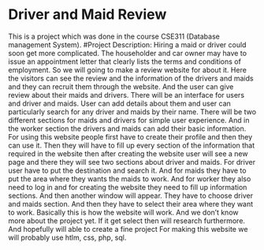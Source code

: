# Driver and Maid Review
This is a project which was done in the course CSE311 (Database management System).
#Project Description:
Hiring a maid or driver could soon get more complicated. The householder and car owner may
have to issue an appointment letter that clearly lists the terms and conditions of employment. So
we will going to make a review website for about it. Here the visitors can see the review and the
information of the drivers and maids and they can recruit them through the website. And the user
can give review about their maids and drivers. There will be an interface for users and driver and
maids. User can add details about them and user can particularly search for any driver and maids
by their name. There will be two different sections for maids and drivers for simple user
experience. And in the worker section the drivers and maids can add their basic information. For
using this website people first have to create their profile and then they can use it. Then they will
have to fill up every section of the information that required in the website then after creating the
website user will see a new page and there they will see two sections about driver and maids. For
driver user have to put the destination and search it. And for maids they have to put the area
where they wants the maids to work. And for worker they also need to log in and for creating the
website they need to fill up information sections. And then another window will appear. They have
to choose driver and maids section. And then they have to select their area where they want to
work. Basically this is how the website will work. And we don’t know more about the project yet. If
it get select then will research furthermore. And hopefully will able to create a fine project
For making this website we will probably use htlm, css, php, sql.
